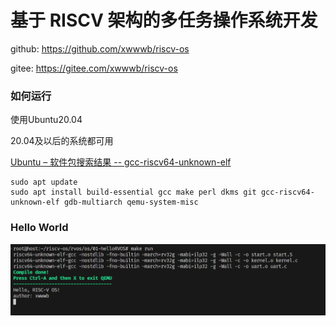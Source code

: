 # 基于 RISCV 架构的多任务操作系统开发

github: https://github.com/xwwwb/riscv-os

gitee: https://gitee.com/xwwwb/riscv-os

### 如何运行

使用Ubuntu20.04

20.04及以后的系统都可用

[Ubuntu – 软件包搜索结果 -- gcc-riscv64-unknown-elf](https://packages.ubuntu.com/search?keywords=gcc-riscv64-unknown-elf)

```shell
sudo apt update
sudo apt install build-essential gcc make perl dkms git gcc-riscv64-unknown-elf gdb-multiarch qemu-system-misc
```



### Hello World

![image-20240405002604850](./images/image-20240405002604850.png)

